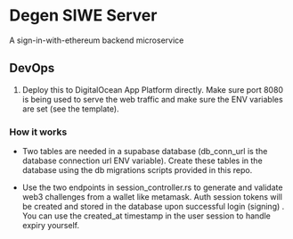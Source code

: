 # Degen SIWE Server 


A sign-in-with-ethereum backend microservice 



## DevOps 

1. Deploy this to DigitalOcean App Platform directly.  Make sure port 8080 is being used to serve the web traffic and make sure the ENV variables are set (see the template).   



### How it works 

- Two tables are needed in a supabase database (db_conn_url is the database connection url ENV variable).   Create these tables in the database using the db migrations scripts provided in this repo.  

- Use the two endpoints in session_controller.rs to generate and validate web3 challenges from a wallet like metamask.  Auth session tokens will be created and stored in the database upon successful login (signing) .  You can use the created_at timestamp in the user session to handle expiry yourself. 